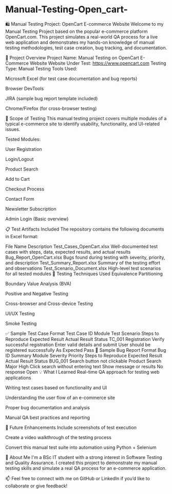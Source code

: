 # Manual-Testing-Open_cart-
🛍️ Manual Testing Project: OpenCart E-commerce Website
Welcome to my Manual Testing Project based on the popular e-commerce platform OpenCart.com. This project simulates a real-world QA process for a live web application and demonstrates my hands-on knowledge of manual testing methodologies, test case creation, bug tracking, and documentation.

📌 Project Overview
Project Name: Manual Testing on OpenCart E-Commerce Website
Website Under Test: https://www.opencart.com
Testing Type: Manual Testing
Tools Used:

Microsoft Excel (for test case documentation and bug reports)

Browser DevTools

JIRA (sample bug report template included)

Chrome/Firefox (for cross-browser testing)

🧪 Scope of Testing
This manual testing project covers multiple modules of a typical e-commerce site to identify usability, functionality, and UI-related issues.

Tested Modules:

User Registration

Login/Logout

Product Search

Add to Cart

Checkout Process

Contact Form

Newsletter Subscription

Admin Login (Basic overview)

📋 Test Artifacts Included
The repository contains the following documents in Excel format:

File Name	Description
Test_Cases_OpenCart.xlsx	Well-documented test cases with steps, data, expected results, and actual results
Bug_Report_OpenCart.xlsx	Bugs found during testing with severity, priority, and description
Test_Summary_Report.xlsx	Summary of the testing effort and observations
Test_Scenario_Document.xlsx	High-level test scenarios for all tested modules
🧠 Testing Techniques Used
Equivalence Partitioning

Boundary Value Analysis (BVA)

Positive and Negative Testing

Cross-browser and Cross-device Testing

UI/UX Testing

Smoke Testing

✅ Sample Test Case Format
Test Case ID	Module	Test Scenario	Steps to Reproduce	Expected Result	Actual Result	Status
TC_001	Registration	Verify successful registration	Enter valid details and submit	User should be registered successfully	As Expected	Pass
🐞 Sample Bug Report Format
Bug ID	Summary	Module	Severity	Priority	Steps to Reproduce	Expected Result	Actual Result	Status
BUG_001	Search button not clickable	Product Search	Major	High	Click search without entering text	Show message or results	No response	Open
💡 What I Learned
Real-time QA approach for testing web applications

Writing test cases based on functionality and UI

Understanding the user flow of an e-commerce site

Proper bug documentation and analysis

Manual QA best practices and reporting

🚀 Future Enhancements
Include screenshots of test execution

Create a video walkthrough of the testing process

Convert this manual test suite into automation using Python + Selenium

🙋 About Me
I'm a BSc IT student with a strong interest in Software Testing and Quality Assurance. I created this project to demonstrate my manual testing skills and simulate a real QA process for an e-commerce application.

📫 Feel free to connect with me on GitHub or LinkedIn if you’d like to collaborate or give feedback!

